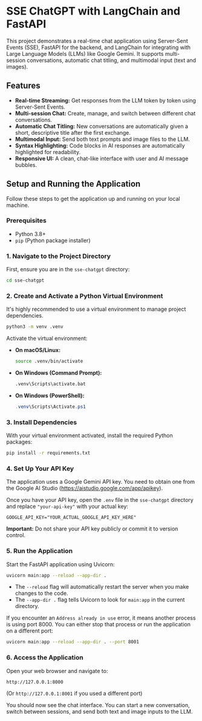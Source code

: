 # SSE ChatGPT with LangChain and FastAPI

This project demonstrates a real-time chat application using Server-Sent Events (SSE), FastAPI for the backend, and LangChain for integrating with Large Language Models (LLMs) like Google Gemini. It supports multi-session conversations, automatic chat titling, and multimodal input (text and images).

## Features

*   **Real-time Streaming:** Get responses from the LLM token by token using Server-Sent Events.
*   **Multi-session Chat:** Create, manage, and switch between different chat conversations.
*   **Automatic Chat Titling:** New conversations are automatically given a short, descriptive title after the first exchange.
*   **Multimodal Input:** Send both text prompts and image files to the LLM.
*   **Syntax Highlighting:** Code blocks in AI responses are automatically highlighted for readability.
*   **Responsive UI:** A clean, chat-like interface with user and AI message bubbles.

## Setup and Running the Application

Follow these steps to get the application up and running on your local machine.

### Prerequisites

*   Python 3.8+
*   `pip` (Python package installer)

### 1. Navigate to the Project Directory

First, ensure you are in the `sse-chatgpt` directory:

```bash
cd sse-chatgpt
```

### 2. Create and Activate a Python Virtual Environment

It's highly recommended to use a virtual environment to manage project dependencies.

```bash
python3 -m venv .venv
```

Activate the virtual environment:

*   **On macOS/Linux:**
    ```bash
    source .venv/bin/activate
    ```
*   **On Windows (Command Prompt):**
    ```bash
    .venv\Scripts\activate.bat
    ```
*   **On Windows (PowerShell):**
    ```powershell
    .venv\Scripts\Activate.ps1
    ```

### 3. Install Dependencies

With your virtual environment activated, install the required Python packages:

```bash
pip install -r requirements.txt
```

### 4. Set Up Your API Key

The application uses a Google Gemini API key. You need to obtain one from the Google AI Studio (https://aistudio.google.com/app/apikey).

Once you have your API key, open the `.env` file in the `sse-chatgpt` directory and replace `"your-api-key"` with your actual key:

```
GOOGLE_API_KEY="YOUR_ACTUAL_GOOGLE_API_KEY_HERE"
```

**Important:** Do not share your API key publicly or commit it to version control.

### 5. Run the Application

Start the FastAPI application using Uvicorn:

```bash
uvicorn main:app --reload --app-dir .
```

*   The `--reload` flag will automatically restart the server when you make changes to the code.
*   The `--app-dir .` flag tells Uvicorn to look for `main:app` in the current directory.

If you encounter an `Address already in use` error, it means another process is using port 8000. You can either stop that process or run the application on a different port:

```bash
uvicorn main:app --reload --app-dir . --port 8001
```

### 6. Access the Application

Open your web browser and navigate to:

```
http://127.0.0.1:8000
```
(Or `http://127.0.0.1:8001` if you used a different port)

You should now see the chat interface. You can start a new conversation, switch between sessions, and send both text and image inputs to the LLM.
